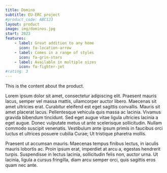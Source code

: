 ```yaml
---
title: Domino
subtitle: EU-ERC project
#product_code: ABC123
layout: product
image: img/dominos.jpg
start: 2023
features:
    - label: Great addition to any home
      icon: fa-location-arrow
    - label: Comes in a range of styles
      icon: fa-grin-stars
    - label: Available in multiple sizes
      icon: fa-fighter-jet
#rating: 3
---
```


This is the content about the product.

Lorem ipsum dolor sit amet, consectetur adipiscing elit. 
Praesent mauris lacus, semper vel massa mattis, ullamcorper auctor libero. 
Maecenas sit amet ultricies erat. Curabitur eleifend est eget sagittis convallis. 
Mauris sit amet placerat lacus. Pellentesque vehicula quis massa ac lacinia. 
Vivamus gravida bibendum tincidunt. Sed eget augue vitae ligula ultricies lacinia a eget augue. 
Donec vulputate metus ut ante scelerisque sollicitudin. Nullam commodo suscipit venenatis. 
Vestibulum ante ipsum primis in faucibus orci luctus et ultrices posuere cubilia Curae; Ut tristique pharetra mollis. 

Praesent ut accumsan mauris. Maecenas tempus finibus lectus, in iaculis mauris lobortis ac. 
Proin ipsum erat, imperdiet at arcu a, egestas hendrerit turpis. Suspendisse in lectus lacinia, 
sollicitudin felis non, auctor urna. Ut lacinia, ligula a cursus fringilla, diam arcu semper orci, 
quis sagittis eros quam nec ante.